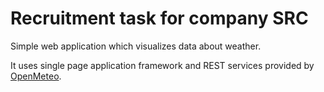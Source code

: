 # Recruitment task for company SRC

Simple web application which visualizes data about weather.

It uses single page application framework and REST services provided by [OpenMeteo](https://open-meteo.com/).
